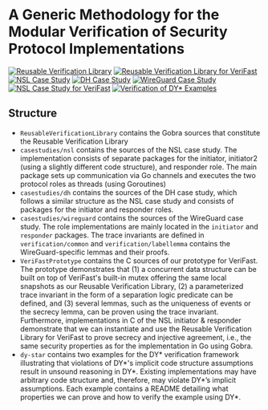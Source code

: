 # A Generic Methodology for the Modular Verification of Security Protocol Implementations

[![Reusable Verification Library](https://github.com/ModularVerification/SecurityProtocolImplementations/actions/workflows/library.yml/badge.svg?branch=main)](https://github.com/ModularVerification/SecurityProtocolImplementations/actions/workflows/library.yml?query=branch%3Amain)
[![Reusable Verification Library for VeriFast](https://github.com/ModularVerification/SecurityProtocolImplementations/actions/workflows/verifast-library.yml/badge.svg?branch=main)](https://github.com/ModularVerification/SecurityProtocolImplementations/actions/workflows/verifast-library.yml?query=branch%3Amain)
[![NSL Case Study](https://github.com/ModularVerification/SecurityProtocolImplementations/actions/workflows/nsl.yml/badge.svg?branch=main)](https://github.com/ModularVerification/SecurityProtocolImplementations/actions/workflows/nsl.yml?query=branch%3Amain)
[![DH Case Study](https://github.com/ModularVerification/SecurityProtocolImplementations/actions/workflows/dh.yml/badge.svg?branch=main)](https://github.com/ModularVerification/SecurityProtocolImplementations/actions/workflows/dh.yml?query=branch%3Amain)
[![WireGuard Case Study](https://github.com/ModularVerification/SecurityProtocolImplementations/actions/workflows/wireguard.yml/badge.svg?branch=main)](https://github.com/ModularVerification/SecurityProtocolImplementations/actions/workflows/wireguard.yml?query=branch%3Amain)
[![NSL Case Study for VeriFast](https://github.com/ModularVerification/SecurityProtocolImplementations/actions/workflows/verifast-nsl.yml/badge.svg?branch=main)](https://github.com/ModularVerification/SecurityProtocolImplementations/actions/workflows/verifast-nsl.yml?query=branch%3Amain)
[![Verification of DY* Examples](https://github.com/ModularVerification/SecurityProtocolImplementations/actions/workflows/dy.yml/badge.svg?branch=main)](https://github.com/ModularVerification/SecurityProtocolImplementations/actions/workflows/dy.yml?query=branch%3Amain)

## Structure
- `ReusableVerificationLibrary` contains the Gobra sources that constitute the Reusable Verification Library
- `casestudies/nsl` contains the sources of the NSL case study. The implementation consists of separate packages for the initiator, initiator2 (using a slightly different code structure), and responder role. The main package sets up communication via Go channels and executes the two protocol roles as threads (using Goroutines)
- `casestudies/dh` contains the sources of the DH case study, which follows a similar structure as the NSL case study and consists of packages for the initiator and responder roles.
- `casestudies/wireguard` contains the sources of the WireGuard case study. The role implementations are mainly located in the `initiator` and `responder` packages. The trace invariants are defined in `verification/common` and `verification/labellemma` contains the WireGuard-specific lemmas and their proofs.
- `VeriFastPrototype` contains the C sources of our prototype for VeriFast. The prototype demonstrates that (1) a concurrent data structure can be built on top of VeriFast's built-in mutex offering the same local snapshots as our Reusable Verification Library, (2) a parameterized trace invariant in the form of a separation logic predicate can be defined, and (3) several lemmas, such as the uniqueness of events or the secrecy lemma, can be proven using the trace invariant. Furthermore, implementations in C of the NSL initiator & responder demonstrate that we can instantiate and use the Reusable Verification Library for VeriFast to prove secrecy and injective agreement, i.e., the same security properties as for the implementation in Go using Gobra.
- `dy-star` contains two examples for the DY* verification framework illustrating that violations of DY*'s implicit code structure assumptions result in unsound reasoning in DY*. Existing implementations may have arbitrary code structure and, therefore, may violate DY*’s implicit assumptions. Each example contains a README detailing what properties we can prove and how to verify the example using DY*.
